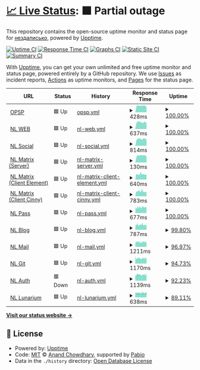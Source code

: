 # [📈 Live Status](https://status.noleron.com): <!--live status--> **🟧 Partial outage**

This repository contains the open-source uptime monitor and status page for [нездалисько](noleron.com), powered by [Upptime](https://github.com/upptime/upptime).

[![Uptime CI](https://github.com/uandreew/status.noleron.com/workflows/Uptime%20CI/badge.svg)](https://github.com/uandreew/status.noleron.com/actions?query=workflow%3A%22Uptime+CI%22)
[![Response Time CI](https://github.com/uandreew/status.noleron.com/workflows/Response%20Time%20CI/badge.svg)](https://github.com/uandreew/status.noleron.com/actions?query=workflow%3A%22Response+Time+CI%22)
[![Graphs CI](https://github.com/uandreew/status.noleron.com/workflows/Graphs%20CI/badge.svg)](https://github.com/uandreew/status.noleron.com/actions?query=workflow%3A%22Graphs+CI%22)
[![Static Site CI](https://github.com/uandreew/status.noleron.com/workflows/Static%20Site%20CI/badge.svg)](https://github.com/uandreew/status.noleron.com/actions?query=workflow%3A%22Static+Site+CI%22)
[![Summary CI](https://github.com/uandreew/status.noleron.com/workflows/Summary%20CI/badge.svg)](https://github.com/uandreew/status.noleron.com/actions?query=workflow%3A%22Summary+CI%22)

With [Upptime](https://upptime.js.org), you can get your own unlimited and free uptime monitor and status page, powered entirely by a GitHub repository. We use [Issues](https://github.com/uandreew/status.noleron.com/issues) as incident reports, [Actions](https://github.com/uandreew/status.noleron.com/actions) as uptime monitors, and [Pages](https://status.noleron.com) for the status page.

<!--start: status pages-->
<!-- This summary is generated by Upptime (https://github.com/upptime/upptime) -->
<!-- Do not edit this manually, your changes will be overwritten -->
<!-- prettier-ignore -->
| URL | Status | History | Response Time | Uptime |
| --- | ------ | ------- | ------------- | ------ |
| <img alt="" src="https://icons.duckduckgo.com/ip3/opulus.space.ico" height="13"> [OPSP](https://opulus.space) | 🟩 Up | [opsp.yml](https://github.com/crisukbot/status.noleron.com/commits/HEAD/history/opsp.yml) | <details><summary><img alt="Response time graph" src="./graphs/opsp/response-time-week.png" height="20"> 428ms</summary><br><a href="https://status.noleron.com/history/opsp"><img alt="Response time 528" src="https://img.shields.io/endpoint?url=https%3A%2F%2Fraw.githubusercontent.com%2Fcrisukbot%2Fstatus.noleron.com%2FHEAD%2Fapi%2Fopsp%2Fresponse-time.json"></a><br><a href="https://status.noleron.com/history/opsp"><img alt="24-hour response time 363" src="https://img.shields.io/endpoint?url=https%3A%2F%2Fraw.githubusercontent.com%2Fcrisukbot%2Fstatus.noleron.com%2FHEAD%2Fapi%2Fopsp%2Fresponse-time-day.json"></a><br><a href="https://status.noleron.com/history/opsp"><img alt="7-day response time 428" src="https://img.shields.io/endpoint?url=https%3A%2F%2Fraw.githubusercontent.com%2Fcrisukbot%2Fstatus.noleron.com%2FHEAD%2Fapi%2Fopsp%2Fresponse-time-week.json"></a><br><a href="https://status.noleron.com/history/opsp"><img alt="30-day response time 428" src="https://img.shields.io/endpoint?url=https%3A%2F%2Fraw.githubusercontent.com%2Fcrisukbot%2Fstatus.noleron.com%2FHEAD%2Fapi%2Fopsp%2Fresponse-time-month.json"></a><br><a href="https://status.noleron.com/history/opsp"><img alt="1-year response time 528" src="https://img.shields.io/endpoint?url=https%3A%2F%2Fraw.githubusercontent.com%2Fcrisukbot%2Fstatus.noleron.com%2FHEAD%2Fapi%2Fopsp%2Fresponse-time-year.json"></a></details> | <details><summary><a href="https://status.noleron.com/history/opsp">100.00%</a></summary><a href="https://status.noleron.com/history/opsp"><img alt="All-time uptime 100.00%" src="https://img.shields.io/endpoint?url=https%3A%2F%2Fraw.githubusercontent.com%2Fcrisukbot%2Fstatus.noleron.com%2FHEAD%2Fapi%2Fopsp%2Fuptime.json"></a><br><a href="https://status.noleron.com/history/opsp"><img alt="24-hour uptime 100.00%" src="https://img.shields.io/endpoint?url=https%3A%2F%2Fraw.githubusercontent.com%2Fcrisukbot%2Fstatus.noleron.com%2FHEAD%2Fapi%2Fopsp%2Fuptime-day.json"></a><br><a href="https://status.noleron.com/history/opsp"><img alt="7-day uptime 100.00%" src="https://img.shields.io/endpoint?url=https%3A%2F%2Fraw.githubusercontent.com%2Fcrisukbot%2Fstatus.noleron.com%2FHEAD%2Fapi%2Fopsp%2Fuptime-week.json"></a><br><a href="https://status.noleron.com/history/opsp"><img alt="30-day uptime 100.00%" src="https://img.shields.io/endpoint?url=https%3A%2F%2Fraw.githubusercontent.com%2Fcrisukbot%2Fstatus.noleron.com%2FHEAD%2Fapi%2Fopsp%2Fuptime-month.json"></a><br><a href="https://status.noleron.com/history/opsp"><img alt="1-year uptime 100.00%" src="https://img.shields.io/endpoint?url=https%3A%2F%2Fraw.githubusercontent.com%2Fcrisukbot%2Fstatus.noleron.com%2FHEAD%2Fapi%2Fopsp%2Fuptime-year.json"></a></details>
| <img alt="" src="https://icons.duckduckgo.com/ip3/noleron.com.ico" height="13"> [NL WEB](https://noleron.com) | 🟩 Up | [nl-web.yml](https://github.com/crisukbot/status.noleron.com/commits/HEAD/history/nl-web.yml) | <details><summary><img alt="Response time graph" src="./graphs/nl-web/response-time-week.png" height="20"> 637ms</summary><br><a href="https://status.noleron.com/history/nl-web"><img alt="Response time 712" src="https://img.shields.io/endpoint?url=https%3A%2F%2Fraw.githubusercontent.com%2Fcrisukbot%2Fstatus.noleron.com%2FHEAD%2Fapi%2Fnl-web%2Fresponse-time.json"></a><br><a href="https://status.noleron.com/history/nl-web"><img alt="24-hour response time 557" src="https://img.shields.io/endpoint?url=https%3A%2F%2Fraw.githubusercontent.com%2Fcrisukbot%2Fstatus.noleron.com%2FHEAD%2Fapi%2Fnl-web%2Fresponse-time-day.json"></a><br><a href="https://status.noleron.com/history/nl-web"><img alt="7-day response time 637" src="https://img.shields.io/endpoint?url=https%3A%2F%2Fraw.githubusercontent.com%2Fcrisukbot%2Fstatus.noleron.com%2FHEAD%2Fapi%2Fnl-web%2Fresponse-time-week.json"></a><br><a href="https://status.noleron.com/history/nl-web"><img alt="30-day response time 637" src="https://img.shields.io/endpoint?url=https%3A%2F%2Fraw.githubusercontent.com%2Fcrisukbot%2Fstatus.noleron.com%2FHEAD%2Fapi%2Fnl-web%2Fresponse-time-month.json"></a><br><a href="https://status.noleron.com/history/nl-web"><img alt="1-year response time 712" src="https://img.shields.io/endpoint?url=https%3A%2F%2Fraw.githubusercontent.com%2Fcrisukbot%2Fstatus.noleron.com%2FHEAD%2Fapi%2Fnl-web%2Fresponse-time-year.json"></a></details> | <details><summary><a href="https://status.noleron.com/history/nl-web">100.00%</a></summary><a href="https://status.noleron.com/history/nl-web"><img alt="All-time uptime 99.99%" src="https://img.shields.io/endpoint?url=https%3A%2F%2Fraw.githubusercontent.com%2Fcrisukbot%2Fstatus.noleron.com%2FHEAD%2Fapi%2Fnl-web%2Fuptime.json"></a><br><a href="https://status.noleron.com/history/nl-web"><img alt="24-hour uptime 100.00%" src="https://img.shields.io/endpoint?url=https%3A%2F%2Fraw.githubusercontent.com%2Fcrisukbot%2Fstatus.noleron.com%2FHEAD%2Fapi%2Fnl-web%2Fuptime-day.json"></a><br><a href="https://status.noleron.com/history/nl-web"><img alt="7-day uptime 100.00%" src="https://img.shields.io/endpoint?url=https%3A%2F%2Fraw.githubusercontent.com%2Fcrisukbot%2Fstatus.noleron.com%2FHEAD%2Fapi%2Fnl-web%2Fuptime-week.json"></a><br><a href="https://status.noleron.com/history/nl-web"><img alt="30-day uptime 100.00%" src="https://img.shields.io/endpoint?url=https%3A%2F%2Fraw.githubusercontent.com%2Fcrisukbot%2Fstatus.noleron.com%2FHEAD%2Fapi%2Fnl-web%2Fuptime-month.json"></a><br><a href="https://status.noleron.com/history/nl-web"><img alt="1-year uptime 99.99%" src="https://img.shields.io/endpoint?url=https%3A%2F%2Fraw.githubusercontent.com%2Fcrisukbot%2Fstatus.noleron.com%2FHEAD%2Fapi%2Fnl-web%2Fuptime-year.json"></a></details>
| <img alt="" src="https://icons.duckduckgo.com/ip3/social.noleron.com.ico" height="13"> [NL Social](https://social.noleron.com) | 🟩 Up | [nl-social.yml](https://github.com/crisukbot/status.noleron.com/commits/HEAD/history/nl-social.yml) | <details><summary><img alt="Response time graph" src="./graphs/nl-social/response-time-week.png" height="20"> 814ms</summary><br><a href="https://status.noleron.com/history/nl-social"><img alt="Response time 1127" src="https://img.shields.io/endpoint?url=https%3A%2F%2Fraw.githubusercontent.com%2Fcrisukbot%2Fstatus.noleron.com%2FHEAD%2Fapi%2Fnl-social%2Fresponse-time.json"></a><br><a href="https://status.noleron.com/history/nl-social"><img alt="24-hour response time 761" src="https://img.shields.io/endpoint?url=https%3A%2F%2Fraw.githubusercontent.com%2Fcrisukbot%2Fstatus.noleron.com%2FHEAD%2Fapi%2Fnl-social%2Fresponse-time-day.json"></a><br><a href="https://status.noleron.com/history/nl-social"><img alt="7-day response time 814" src="https://img.shields.io/endpoint?url=https%3A%2F%2Fraw.githubusercontent.com%2Fcrisukbot%2Fstatus.noleron.com%2FHEAD%2Fapi%2Fnl-social%2Fresponse-time-week.json"></a><br><a href="https://status.noleron.com/history/nl-social"><img alt="30-day response time 814" src="https://img.shields.io/endpoint?url=https%3A%2F%2Fraw.githubusercontent.com%2Fcrisukbot%2Fstatus.noleron.com%2FHEAD%2Fapi%2Fnl-social%2Fresponse-time-month.json"></a><br><a href="https://status.noleron.com/history/nl-social"><img alt="1-year response time 1127" src="https://img.shields.io/endpoint?url=https%3A%2F%2Fraw.githubusercontent.com%2Fcrisukbot%2Fstatus.noleron.com%2FHEAD%2Fapi%2Fnl-social%2Fresponse-time-year.json"></a></details> | <details><summary><a href="https://status.noleron.com/history/nl-social">100.00%</a></summary><a href="https://status.noleron.com/history/nl-social"><img alt="All-time uptime 99.56%" src="https://img.shields.io/endpoint?url=https%3A%2F%2Fraw.githubusercontent.com%2Fcrisukbot%2Fstatus.noleron.com%2FHEAD%2Fapi%2Fnl-social%2Fuptime.json"></a><br><a href="https://status.noleron.com/history/nl-social"><img alt="24-hour uptime 100.00%" src="https://img.shields.io/endpoint?url=https%3A%2F%2Fraw.githubusercontent.com%2Fcrisukbot%2Fstatus.noleron.com%2FHEAD%2Fapi%2Fnl-social%2Fuptime-day.json"></a><br><a href="https://status.noleron.com/history/nl-social"><img alt="7-day uptime 100.00%" src="https://img.shields.io/endpoint?url=https%3A%2F%2Fraw.githubusercontent.com%2Fcrisukbot%2Fstatus.noleron.com%2FHEAD%2Fapi%2Fnl-social%2Fuptime-week.json"></a><br><a href="https://status.noleron.com/history/nl-social"><img alt="30-day uptime 100.00%" src="https://img.shields.io/endpoint?url=https%3A%2F%2Fraw.githubusercontent.com%2Fcrisukbot%2Fstatus.noleron.com%2FHEAD%2Fapi%2Fnl-social%2Fuptime-month.json"></a><br><a href="https://status.noleron.com/history/nl-social"><img alt="1-year uptime 99.56%" src="https://img.shields.io/endpoint?url=https%3A%2F%2Fraw.githubusercontent.com%2Fcrisukbot%2Fstatus.noleron.com%2FHEAD%2Fapi%2Fnl-social%2Fuptime-year.json"></a></details>
| <img alt="" src="https://icons.duckduckgo.com/ip3/noleron.com.ico" height="13"> [NL Matrix (Server)](https://noleron.com/_matrix/static/) | 🟩 Up | [nl-matrix-server.yml](https://github.com/crisukbot/status.noleron.com/commits/HEAD/history/nl-matrix-server.yml) | <details><summary><img alt="Response time graph" src="./graphs/nl-matrix-server/response-time-week.png" height="20"> 130ms</summary><br><a href="https://status.noleron.com/history/nl-matrix-server"><img alt="Response time 144" src="https://img.shields.io/endpoint?url=https%3A%2F%2Fraw.githubusercontent.com%2Fcrisukbot%2Fstatus.noleron.com%2FHEAD%2Fapi%2Fnl-matrix-server%2Fresponse-time.json"></a><br><a href="https://status.noleron.com/history/nl-matrix-server"><img alt="24-hour response time 115" src="https://img.shields.io/endpoint?url=https%3A%2F%2Fraw.githubusercontent.com%2Fcrisukbot%2Fstatus.noleron.com%2FHEAD%2Fapi%2Fnl-matrix-server%2Fresponse-time-day.json"></a><br><a href="https://status.noleron.com/history/nl-matrix-server"><img alt="7-day response time 130" src="https://img.shields.io/endpoint?url=https%3A%2F%2Fraw.githubusercontent.com%2Fcrisukbot%2Fstatus.noleron.com%2FHEAD%2Fapi%2Fnl-matrix-server%2Fresponse-time-week.json"></a><br><a href="https://status.noleron.com/history/nl-matrix-server"><img alt="30-day response time 130" src="https://img.shields.io/endpoint?url=https%3A%2F%2Fraw.githubusercontent.com%2Fcrisukbot%2Fstatus.noleron.com%2FHEAD%2Fapi%2Fnl-matrix-server%2Fresponse-time-month.json"></a><br><a href="https://status.noleron.com/history/nl-matrix-server"><img alt="1-year response time 144" src="https://img.shields.io/endpoint?url=https%3A%2F%2Fraw.githubusercontent.com%2Fcrisukbot%2Fstatus.noleron.com%2FHEAD%2Fapi%2Fnl-matrix-server%2Fresponse-time-year.json"></a></details> | <details><summary><a href="https://status.noleron.com/history/nl-matrix-server">100.00%</a></summary><a href="https://status.noleron.com/history/nl-matrix-server"><img alt="All-time uptime 99.93%" src="https://img.shields.io/endpoint?url=https%3A%2F%2Fraw.githubusercontent.com%2Fcrisukbot%2Fstatus.noleron.com%2FHEAD%2Fapi%2Fnl-matrix-server%2Fuptime.json"></a><br><a href="https://status.noleron.com/history/nl-matrix-server"><img alt="24-hour uptime 100.00%" src="https://img.shields.io/endpoint?url=https%3A%2F%2Fraw.githubusercontent.com%2Fcrisukbot%2Fstatus.noleron.com%2FHEAD%2Fapi%2Fnl-matrix-server%2Fuptime-day.json"></a><br><a href="https://status.noleron.com/history/nl-matrix-server"><img alt="7-day uptime 100.00%" src="https://img.shields.io/endpoint?url=https%3A%2F%2Fraw.githubusercontent.com%2Fcrisukbot%2Fstatus.noleron.com%2FHEAD%2Fapi%2Fnl-matrix-server%2Fuptime-week.json"></a><br><a href="https://status.noleron.com/history/nl-matrix-server"><img alt="30-day uptime 100.00%" src="https://img.shields.io/endpoint?url=https%3A%2F%2Fraw.githubusercontent.com%2Fcrisukbot%2Fstatus.noleron.com%2FHEAD%2Fapi%2Fnl-matrix-server%2Fuptime-month.json"></a><br><a href="https://status.noleron.com/history/nl-matrix-server"><img alt="1-year uptime 99.93%" src="https://img.shields.io/endpoint?url=https%3A%2F%2Fraw.githubusercontent.com%2Fcrisukbot%2Fstatus.noleron.com%2FHEAD%2Fapi%2Fnl-matrix-server%2Fuptime-year.json"></a></details>
| <img alt="" src="https://icons.duckduckgo.com/ip3/mx.noleron.com.ico" height="13"> [NL Matrix (Client Element)](https://mx.noleron.com) | 🟩 Up | [nl-matrix-client-element.yml](https://github.com/crisukbot/status.noleron.com/commits/HEAD/history/nl-matrix-client-element.yml) | <details><summary><img alt="Response time graph" src="./graphs/nl-matrix-client-element/response-time-week.png" height="20"> 640ms</summary><br><a href="https://status.noleron.com/history/nl-matrix-client-element"><img alt="Response time 682" src="https://img.shields.io/endpoint?url=https%3A%2F%2Fraw.githubusercontent.com%2Fcrisukbot%2Fstatus.noleron.com%2FHEAD%2Fapi%2Fnl-matrix-client-element%2Fresponse-time.json"></a><br><a href="https://status.noleron.com/history/nl-matrix-client-element"><img alt="24-hour response time 622" src="https://img.shields.io/endpoint?url=https%3A%2F%2Fraw.githubusercontent.com%2Fcrisukbot%2Fstatus.noleron.com%2FHEAD%2Fapi%2Fnl-matrix-client-element%2Fresponse-time-day.json"></a><br><a href="https://status.noleron.com/history/nl-matrix-client-element"><img alt="7-day response time 640" src="https://img.shields.io/endpoint?url=https%3A%2F%2Fraw.githubusercontent.com%2Fcrisukbot%2Fstatus.noleron.com%2FHEAD%2Fapi%2Fnl-matrix-client-element%2Fresponse-time-week.json"></a><br><a href="https://status.noleron.com/history/nl-matrix-client-element"><img alt="30-day response time 640" src="https://img.shields.io/endpoint?url=https%3A%2F%2Fraw.githubusercontent.com%2Fcrisukbot%2Fstatus.noleron.com%2FHEAD%2Fapi%2Fnl-matrix-client-element%2Fresponse-time-month.json"></a><br><a href="https://status.noleron.com/history/nl-matrix-client-element"><img alt="1-year response time 682" src="https://img.shields.io/endpoint?url=https%3A%2F%2Fraw.githubusercontent.com%2Fcrisukbot%2Fstatus.noleron.com%2FHEAD%2Fapi%2Fnl-matrix-client-element%2Fresponse-time-year.json"></a></details> | <details><summary><a href="https://status.noleron.com/history/nl-matrix-client-element">100.00%</a></summary><a href="https://status.noleron.com/history/nl-matrix-client-element"><img alt="All-time uptime 100.00%" src="https://img.shields.io/endpoint?url=https%3A%2F%2Fraw.githubusercontent.com%2Fcrisukbot%2Fstatus.noleron.com%2FHEAD%2Fapi%2Fnl-matrix-client-element%2Fuptime.json"></a><br><a href="https://status.noleron.com/history/nl-matrix-client-element"><img alt="24-hour uptime 100.00%" src="https://img.shields.io/endpoint?url=https%3A%2F%2Fraw.githubusercontent.com%2Fcrisukbot%2Fstatus.noleron.com%2FHEAD%2Fapi%2Fnl-matrix-client-element%2Fuptime-day.json"></a><br><a href="https://status.noleron.com/history/nl-matrix-client-element"><img alt="7-day uptime 100.00%" src="https://img.shields.io/endpoint?url=https%3A%2F%2Fraw.githubusercontent.com%2Fcrisukbot%2Fstatus.noleron.com%2FHEAD%2Fapi%2Fnl-matrix-client-element%2Fuptime-week.json"></a><br><a href="https://status.noleron.com/history/nl-matrix-client-element"><img alt="30-day uptime 100.00%" src="https://img.shields.io/endpoint?url=https%3A%2F%2Fraw.githubusercontent.com%2Fcrisukbot%2Fstatus.noleron.com%2FHEAD%2Fapi%2Fnl-matrix-client-element%2Fuptime-month.json"></a><br><a href="https://status.noleron.com/history/nl-matrix-client-element"><img alt="1-year uptime 100.00%" src="https://img.shields.io/endpoint?url=https%3A%2F%2Fraw.githubusercontent.com%2Fcrisukbot%2Fstatus.noleron.com%2FHEAD%2Fapi%2Fnl-matrix-client-element%2Fuptime-year.json"></a></details>
| <img alt="" src="https://icons.duckduckgo.com/ip3/cinny.noleron.com.ico" height="13"> [NL Matrix (Client Cinny)](https://cinny.noleron.com) | 🟩 Up | [nl-matrix-client-cinny.yml](https://github.com/crisukbot/status.noleron.com/commits/HEAD/history/nl-matrix-client-cinny.yml) | <details><summary><img alt="Response time graph" src="./graphs/nl-matrix-client-cinny/response-time-week.png" height="20"> 783ms</summary><br><a href="https://status.noleron.com/history/nl-matrix-client-cinny"><img alt="Response time 852" src="https://img.shields.io/endpoint?url=https%3A%2F%2Fraw.githubusercontent.com%2Fcrisukbot%2Fstatus.noleron.com%2FHEAD%2Fapi%2Fnl-matrix-client-cinny%2Fresponse-time.json"></a><br><a href="https://status.noleron.com/history/nl-matrix-client-cinny"><img alt="24-hour response time 695" src="https://img.shields.io/endpoint?url=https%3A%2F%2Fraw.githubusercontent.com%2Fcrisukbot%2Fstatus.noleron.com%2FHEAD%2Fapi%2Fnl-matrix-client-cinny%2Fresponse-time-day.json"></a><br><a href="https://status.noleron.com/history/nl-matrix-client-cinny"><img alt="7-day response time 783" src="https://img.shields.io/endpoint?url=https%3A%2F%2Fraw.githubusercontent.com%2Fcrisukbot%2Fstatus.noleron.com%2FHEAD%2Fapi%2Fnl-matrix-client-cinny%2Fresponse-time-week.json"></a><br><a href="https://status.noleron.com/history/nl-matrix-client-cinny"><img alt="30-day response time 783" src="https://img.shields.io/endpoint?url=https%3A%2F%2Fraw.githubusercontent.com%2Fcrisukbot%2Fstatus.noleron.com%2FHEAD%2Fapi%2Fnl-matrix-client-cinny%2Fresponse-time-month.json"></a><br><a href="https://status.noleron.com/history/nl-matrix-client-cinny"><img alt="1-year response time 852" src="https://img.shields.io/endpoint?url=https%3A%2F%2Fraw.githubusercontent.com%2Fcrisukbot%2Fstatus.noleron.com%2FHEAD%2Fapi%2Fnl-matrix-client-cinny%2Fresponse-time-year.json"></a></details> | <details><summary><a href="https://status.noleron.com/history/nl-matrix-client-cinny">100.00%</a></summary><a href="https://status.noleron.com/history/nl-matrix-client-cinny"><img alt="All-time uptime 100.00%" src="https://img.shields.io/endpoint?url=https%3A%2F%2Fraw.githubusercontent.com%2Fcrisukbot%2Fstatus.noleron.com%2FHEAD%2Fapi%2Fnl-matrix-client-cinny%2Fuptime.json"></a><br><a href="https://status.noleron.com/history/nl-matrix-client-cinny"><img alt="24-hour uptime 100.00%" src="https://img.shields.io/endpoint?url=https%3A%2F%2Fraw.githubusercontent.com%2Fcrisukbot%2Fstatus.noleron.com%2FHEAD%2Fapi%2Fnl-matrix-client-cinny%2Fuptime-day.json"></a><br><a href="https://status.noleron.com/history/nl-matrix-client-cinny"><img alt="7-day uptime 100.00%" src="https://img.shields.io/endpoint?url=https%3A%2F%2Fraw.githubusercontent.com%2Fcrisukbot%2Fstatus.noleron.com%2FHEAD%2Fapi%2Fnl-matrix-client-cinny%2Fuptime-week.json"></a><br><a href="https://status.noleron.com/history/nl-matrix-client-cinny"><img alt="30-day uptime 100.00%" src="https://img.shields.io/endpoint?url=https%3A%2F%2Fraw.githubusercontent.com%2Fcrisukbot%2Fstatus.noleron.com%2FHEAD%2Fapi%2Fnl-matrix-client-cinny%2Fuptime-month.json"></a><br><a href="https://status.noleron.com/history/nl-matrix-client-cinny"><img alt="1-year uptime 100.00%" src="https://img.shields.io/endpoint?url=https%3A%2F%2Fraw.githubusercontent.com%2Fcrisukbot%2Fstatus.noleron.com%2FHEAD%2Fapi%2Fnl-matrix-client-cinny%2Fuptime-year.json"></a></details>
| <img alt="" src="https://icons.duckduckgo.com/ip3/pass.noleron.com.ico" height="13"> [NL Pass](https://pass.noleron.com) | 🟩 Up | [nl-pass.yml](https://github.com/crisukbot/status.noleron.com/commits/HEAD/history/nl-pass.yml) | <details><summary><img alt="Response time graph" src="./graphs/nl-pass/response-time-week.png" height="20"> 677ms</summary><br><a href="https://status.noleron.com/history/nl-pass"><img alt="Response time 650" src="https://img.shields.io/endpoint?url=https%3A%2F%2Fraw.githubusercontent.com%2Fcrisukbot%2Fstatus.noleron.com%2FHEAD%2Fapi%2Fnl-pass%2Fresponse-time.json"></a><br><a href="https://status.noleron.com/history/nl-pass"><img alt="24-hour response time 694" src="https://img.shields.io/endpoint?url=https%3A%2F%2Fraw.githubusercontent.com%2Fcrisukbot%2Fstatus.noleron.com%2FHEAD%2Fapi%2Fnl-pass%2Fresponse-time-day.json"></a><br><a href="https://status.noleron.com/history/nl-pass"><img alt="7-day response time 677" src="https://img.shields.io/endpoint?url=https%3A%2F%2Fraw.githubusercontent.com%2Fcrisukbot%2Fstatus.noleron.com%2FHEAD%2Fapi%2Fnl-pass%2Fresponse-time-week.json"></a><br><a href="https://status.noleron.com/history/nl-pass"><img alt="30-day response time 677" src="https://img.shields.io/endpoint?url=https%3A%2F%2Fraw.githubusercontent.com%2Fcrisukbot%2Fstatus.noleron.com%2FHEAD%2Fapi%2Fnl-pass%2Fresponse-time-month.json"></a><br><a href="https://status.noleron.com/history/nl-pass"><img alt="1-year response time 650" src="https://img.shields.io/endpoint?url=https%3A%2F%2Fraw.githubusercontent.com%2Fcrisukbot%2Fstatus.noleron.com%2FHEAD%2Fapi%2Fnl-pass%2Fresponse-time-year.json"></a></details> | <details><summary><a href="https://status.noleron.com/history/nl-pass">100.00%</a></summary><a href="https://status.noleron.com/history/nl-pass"><img alt="All-time uptime 100.00%" src="https://img.shields.io/endpoint?url=https%3A%2F%2Fraw.githubusercontent.com%2Fcrisukbot%2Fstatus.noleron.com%2FHEAD%2Fapi%2Fnl-pass%2Fuptime.json"></a><br><a href="https://status.noleron.com/history/nl-pass"><img alt="24-hour uptime 100.00%" src="https://img.shields.io/endpoint?url=https%3A%2F%2Fraw.githubusercontent.com%2Fcrisukbot%2Fstatus.noleron.com%2FHEAD%2Fapi%2Fnl-pass%2Fuptime-day.json"></a><br><a href="https://status.noleron.com/history/nl-pass"><img alt="7-day uptime 100.00%" src="https://img.shields.io/endpoint?url=https%3A%2F%2Fraw.githubusercontent.com%2Fcrisukbot%2Fstatus.noleron.com%2FHEAD%2Fapi%2Fnl-pass%2Fuptime-week.json"></a><br><a href="https://status.noleron.com/history/nl-pass"><img alt="30-day uptime 100.00%" src="https://img.shields.io/endpoint?url=https%3A%2F%2Fraw.githubusercontent.com%2Fcrisukbot%2Fstatus.noleron.com%2FHEAD%2Fapi%2Fnl-pass%2Fuptime-month.json"></a><br><a href="https://status.noleron.com/history/nl-pass"><img alt="1-year uptime 100.00%" src="https://img.shields.io/endpoint?url=https%3A%2F%2Fraw.githubusercontent.com%2Fcrisukbot%2Fstatus.noleron.com%2FHEAD%2Fapi%2Fnl-pass%2Fuptime-year.json"></a></details>
| <img alt="" src="https://icons.duckduckgo.com/ip3/blog.noleron.com.ico" height="13"> [NL Blog](https://blog.noleron.com) | 🟩 Up | [nl-blog.yml](https://github.com/crisukbot/status.noleron.com/commits/HEAD/history/nl-blog.yml) | <details><summary><img alt="Response time graph" src="./graphs/nl-blog/response-time-week.png" height="20"> 787ms</summary><br><a href="https://status.noleron.com/history/nl-blog"><img alt="Response time 865" src="https://img.shields.io/endpoint?url=https%3A%2F%2Fraw.githubusercontent.com%2Fcrisukbot%2Fstatus.noleron.com%2FHEAD%2Fapi%2Fnl-blog%2Fresponse-time.json"></a><br><a href="https://status.noleron.com/history/nl-blog"><img alt="24-hour response time 819" src="https://img.shields.io/endpoint?url=https%3A%2F%2Fraw.githubusercontent.com%2Fcrisukbot%2Fstatus.noleron.com%2FHEAD%2Fapi%2Fnl-blog%2Fresponse-time-day.json"></a><br><a href="https://status.noleron.com/history/nl-blog"><img alt="7-day response time 787" src="https://img.shields.io/endpoint?url=https%3A%2F%2Fraw.githubusercontent.com%2Fcrisukbot%2Fstatus.noleron.com%2FHEAD%2Fapi%2Fnl-blog%2Fresponse-time-week.json"></a><br><a href="https://status.noleron.com/history/nl-blog"><img alt="30-day response time 787" src="https://img.shields.io/endpoint?url=https%3A%2F%2Fraw.githubusercontent.com%2Fcrisukbot%2Fstatus.noleron.com%2FHEAD%2Fapi%2Fnl-blog%2Fresponse-time-month.json"></a><br><a href="https://status.noleron.com/history/nl-blog"><img alt="1-year response time 865" src="https://img.shields.io/endpoint?url=https%3A%2F%2Fraw.githubusercontent.com%2Fcrisukbot%2Fstatus.noleron.com%2FHEAD%2Fapi%2Fnl-blog%2Fresponse-time-year.json"></a></details> | <details><summary><a href="https://status.noleron.com/history/nl-blog">99.80%</a></summary><a href="https://status.noleron.com/history/nl-blog"><img alt="All-time uptime 99.97%" src="https://img.shields.io/endpoint?url=https%3A%2F%2Fraw.githubusercontent.com%2Fcrisukbot%2Fstatus.noleron.com%2FHEAD%2Fapi%2Fnl-blog%2Fuptime.json"></a><br><a href="https://status.noleron.com/history/nl-blog"><img alt="24-hour uptime 100.00%" src="https://img.shields.io/endpoint?url=https%3A%2F%2Fraw.githubusercontent.com%2Fcrisukbot%2Fstatus.noleron.com%2FHEAD%2Fapi%2Fnl-blog%2Fuptime-day.json"></a><br><a href="https://status.noleron.com/history/nl-blog"><img alt="7-day uptime 99.80%" src="https://img.shields.io/endpoint?url=https%3A%2F%2Fraw.githubusercontent.com%2Fcrisukbot%2Fstatus.noleron.com%2FHEAD%2Fapi%2Fnl-blog%2Fuptime-week.json"></a><br><a href="https://status.noleron.com/history/nl-blog"><img alt="30-day uptime 99.95%" src="https://img.shields.io/endpoint?url=https%3A%2F%2Fraw.githubusercontent.com%2Fcrisukbot%2Fstatus.noleron.com%2FHEAD%2Fapi%2Fnl-blog%2Fuptime-month.json"></a><br><a href="https://status.noleron.com/history/nl-blog"><img alt="1-year uptime 99.97%" src="https://img.shields.io/endpoint?url=https%3A%2F%2Fraw.githubusercontent.com%2Fcrisukbot%2Fstatus.noleron.com%2FHEAD%2Fapi%2Fnl-blog%2Fuptime-year.json"></a></details>
| <img alt="" src="https://icons.duckduckgo.com/ip3/mail.noleron.com.ico" height="13"> [NL Mail](https://mail.noleron.com) | 🟩 Up | [nl-mail.yml](https://github.com/crisukbot/status.noleron.com/commits/HEAD/history/nl-mail.yml) | <details><summary><img alt="Response time graph" src="./graphs/nl-mail/response-time-week.png" height="20"> 1211ms</summary><br><a href="https://status.noleron.com/history/nl-mail"><img alt="Response time 1242" src="https://img.shields.io/endpoint?url=https%3A%2F%2Fraw.githubusercontent.com%2Fcrisukbot%2Fstatus.noleron.com%2FHEAD%2Fapi%2Fnl-mail%2Fresponse-time.json"></a><br><a href="https://status.noleron.com/history/nl-mail"><img alt="24-hour response time 1235" src="https://img.shields.io/endpoint?url=https%3A%2F%2Fraw.githubusercontent.com%2Fcrisukbot%2Fstatus.noleron.com%2FHEAD%2Fapi%2Fnl-mail%2Fresponse-time-day.json"></a><br><a href="https://status.noleron.com/history/nl-mail"><img alt="7-day response time 1211" src="https://img.shields.io/endpoint?url=https%3A%2F%2Fraw.githubusercontent.com%2Fcrisukbot%2Fstatus.noleron.com%2FHEAD%2Fapi%2Fnl-mail%2Fresponse-time-week.json"></a><br><a href="https://status.noleron.com/history/nl-mail"><img alt="30-day response time 1211" src="https://img.shields.io/endpoint?url=https%3A%2F%2Fraw.githubusercontent.com%2Fcrisukbot%2Fstatus.noleron.com%2FHEAD%2Fapi%2Fnl-mail%2Fresponse-time-month.json"></a><br><a href="https://status.noleron.com/history/nl-mail"><img alt="1-year response time 1242" src="https://img.shields.io/endpoint?url=https%3A%2F%2Fraw.githubusercontent.com%2Fcrisukbot%2Fstatus.noleron.com%2FHEAD%2Fapi%2Fnl-mail%2Fresponse-time-year.json"></a></details> | <details><summary><a href="https://status.noleron.com/history/nl-mail">96.97%</a></summary><a href="https://status.noleron.com/history/nl-mail"><img alt="All-time uptime 99.81%" src="https://img.shields.io/endpoint?url=https%3A%2F%2Fraw.githubusercontent.com%2Fcrisukbot%2Fstatus.noleron.com%2FHEAD%2Fapi%2Fnl-mail%2Fuptime.json"></a><br><a href="https://status.noleron.com/history/nl-mail"><img alt="24-hour uptime 99.56%" src="https://img.shields.io/endpoint?url=https%3A%2F%2Fraw.githubusercontent.com%2Fcrisukbot%2Fstatus.noleron.com%2FHEAD%2Fapi%2Fnl-mail%2Fuptime-day.json"></a><br><a href="https://status.noleron.com/history/nl-mail"><img alt="7-day uptime 96.97%" src="https://img.shields.io/endpoint?url=https%3A%2F%2Fraw.githubusercontent.com%2Fcrisukbot%2Fstatus.noleron.com%2FHEAD%2Fapi%2Fnl-mail%2Fuptime-week.json"></a><br><a href="https://status.noleron.com/history/nl-mail"><img alt="30-day uptime 99.30%" src="https://img.shields.io/endpoint?url=https%3A%2F%2Fraw.githubusercontent.com%2Fcrisukbot%2Fstatus.noleron.com%2FHEAD%2Fapi%2Fnl-mail%2Fuptime-month.json"></a><br><a href="https://status.noleron.com/history/nl-mail"><img alt="1-year uptime 99.81%" src="https://img.shields.io/endpoint?url=https%3A%2F%2Fraw.githubusercontent.com%2Fcrisukbot%2Fstatus.noleron.com%2FHEAD%2Fapi%2Fnl-mail%2Fuptime-year.json"></a></details>
| <img alt="" src="https://icons.duckduckgo.com/ip3/git.noleron.com.ico" height="13"> [NL Git](https://git.noleron.com/ihor/noleron-com) | 🟩 Up | [nl-git.yml](https://github.com/crisukbot/status.noleron.com/commits/HEAD/history/nl-git.yml) | <details><summary><img alt="Response time graph" src="./graphs/nl-git/response-time-week.png" height="20"> 1170ms</summary><br><a href="https://status.noleron.com/history/nl-git"><img alt="Response time 1178" src="https://img.shields.io/endpoint?url=https%3A%2F%2Fraw.githubusercontent.com%2Fcrisukbot%2Fstatus.noleron.com%2FHEAD%2Fapi%2Fnl-git%2Fresponse-time.json"></a><br><a href="https://status.noleron.com/history/nl-git"><img alt="24-hour response time 1209" src="https://img.shields.io/endpoint?url=https%3A%2F%2Fraw.githubusercontent.com%2Fcrisukbot%2Fstatus.noleron.com%2FHEAD%2Fapi%2Fnl-git%2Fresponse-time-day.json"></a><br><a href="https://status.noleron.com/history/nl-git"><img alt="7-day response time 1170" src="https://img.shields.io/endpoint?url=https%3A%2F%2Fraw.githubusercontent.com%2Fcrisukbot%2Fstatus.noleron.com%2FHEAD%2Fapi%2Fnl-git%2Fresponse-time-week.json"></a><br><a href="https://status.noleron.com/history/nl-git"><img alt="30-day response time 1170" src="https://img.shields.io/endpoint?url=https%3A%2F%2Fraw.githubusercontent.com%2Fcrisukbot%2Fstatus.noleron.com%2FHEAD%2Fapi%2Fnl-git%2Fresponse-time-month.json"></a><br><a href="https://status.noleron.com/history/nl-git"><img alt="1-year response time 1178" src="https://img.shields.io/endpoint?url=https%3A%2F%2Fraw.githubusercontent.com%2Fcrisukbot%2Fstatus.noleron.com%2FHEAD%2Fapi%2Fnl-git%2Fresponse-time-year.json"></a></details> | <details><summary><a href="https://status.noleron.com/history/nl-git">94.73%</a></summary><a href="https://status.noleron.com/history/nl-git"><img alt="All-time uptime 99.61%" src="https://img.shields.io/endpoint?url=https%3A%2F%2Fraw.githubusercontent.com%2Fcrisukbot%2Fstatus.noleron.com%2FHEAD%2Fapi%2Fnl-git%2Fuptime.json"></a><br><a href="https://status.noleron.com/history/nl-git"><img alt="24-hour uptime 99.55%" src="https://img.shields.io/endpoint?url=https%3A%2F%2Fraw.githubusercontent.com%2Fcrisukbot%2Fstatus.noleron.com%2FHEAD%2Fapi%2Fnl-git%2Fuptime-day.json"></a><br><a href="https://status.noleron.com/history/nl-git"><img alt="7-day uptime 94.73%" src="https://img.shields.io/endpoint?url=https%3A%2F%2Fraw.githubusercontent.com%2Fcrisukbot%2Fstatus.noleron.com%2FHEAD%2Fapi%2Fnl-git%2Fuptime-week.json"></a><br><a href="https://status.noleron.com/history/nl-git"><img alt="30-day uptime 98.79%" src="https://img.shields.io/endpoint?url=https%3A%2F%2Fraw.githubusercontent.com%2Fcrisukbot%2Fstatus.noleron.com%2FHEAD%2Fapi%2Fnl-git%2Fuptime-month.json"></a><br><a href="https://status.noleron.com/history/nl-git"><img alt="1-year uptime 99.61%" src="https://img.shields.io/endpoint?url=https%3A%2F%2Fraw.githubusercontent.com%2Fcrisukbot%2Fstatus.noleron.com%2FHEAD%2Fapi%2Fnl-git%2Fuptime-year.json"></a></details>
| <img alt="" src="https://icons.duckduckgo.com/ip3/auth.noleron.com.ico" height="13"> [NL Auth](https://auth.noleron.com) | 🟥 Down | [nl-auth.yml](https://github.com/crisukbot/status.noleron.com/commits/HEAD/history/nl-auth.yml) | <details><summary><img alt="Response time graph" src="./graphs/nl-auth/response-time-week.png" height="20"> 1139ms</summary><br><a href="https://status.noleron.com/history/nl-auth"><img alt="Response time 1159" src="https://img.shields.io/endpoint?url=https%3A%2F%2Fraw.githubusercontent.com%2Fcrisukbot%2Fstatus.noleron.com%2FHEAD%2Fapi%2Fnl-auth%2Fresponse-time.json"></a><br><a href="https://status.noleron.com/history/nl-auth"><img alt="24-hour response time 1153" src="https://img.shields.io/endpoint?url=https%3A%2F%2Fraw.githubusercontent.com%2Fcrisukbot%2Fstatus.noleron.com%2FHEAD%2Fapi%2Fnl-auth%2Fresponse-time-day.json"></a><br><a href="https://status.noleron.com/history/nl-auth"><img alt="7-day response time 1139" src="https://img.shields.io/endpoint?url=https%3A%2F%2Fraw.githubusercontent.com%2Fcrisukbot%2Fstatus.noleron.com%2FHEAD%2Fapi%2Fnl-auth%2Fresponse-time-week.json"></a><br><a href="https://status.noleron.com/history/nl-auth"><img alt="30-day response time 1139" src="https://img.shields.io/endpoint?url=https%3A%2F%2Fraw.githubusercontent.com%2Fcrisukbot%2Fstatus.noleron.com%2FHEAD%2Fapi%2Fnl-auth%2Fresponse-time-month.json"></a><br><a href="https://status.noleron.com/history/nl-auth"><img alt="1-year response time 1159" src="https://img.shields.io/endpoint?url=https%3A%2F%2Fraw.githubusercontent.com%2Fcrisukbot%2Fstatus.noleron.com%2FHEAD%2Fapi%2Fnl-auth%2Fresponse-time-year.json"></a></details> | <details><summary><a href="https://status.noleron.com/history/nl-auth">92.23%</a></summary><a href="https://status.noleron.com/history/nl-auth"><img alt="All-time uptime 99.44%" src="https://img.shields.io/endpoint?url=https%3A%2F%2Fraw.githubusercontent.com%2Fcrisukbot%2Fstatus.noleron.com%2FHEAD%2Fapi%2Fnl-auth%2Fuptime.json"></a><br><a href="https://status.noleron.com/history/nl-auth"><img alt="24-hour uptime 89.01%" src="https://img.shields.io/endpoint?url=https%3A%2F%2Fraw.githubusercontent.com%2Fcrisukbot%2Fstatus.noleron.com%2FHEAD%2Fapi%2Fnl-auth%2Fuptime-day.json"></a><br><a href="https://status.noleron.com/history/nl-auth"><img alt="7-day uptime 92.23%" src="https://img.shields.io/endpoint?url=https%3A%2F%2Fraw.githubusercontent.com%2Fcrisukbot%2Fstatus.noleron.com%2FHEAD%2Fapi%2Fnl-auth%2Fuptime-week.json"></a><br><a href="https://status.noleron.com/history/nl-auth"><img alt="30-day uptime 98.21%" src="https://img.shields.io/endpoint?url=https%3A%2F%2Fraw.githubusercontent.com%2Fcrisukbot%2Fstatus.noleron.com%2FHEAD%2Fapi%2Fnl-auth%2Fuptime-month.json"></a><br><a href="https://status.noleron.com/history/nl-auth"><img alt="1-year uptime 99.44%" src="https://img.shields.io/endpoint?url=https%3A%2F%2Fraw.githubusercontent.com%2Fcrisukbot%2Fstatus.noleron.com%2FHEAD%2Fapi%2Fnl-auth%2Fuptime-year.json"></a></details>
| <img alt="" src="https://icons.duckduckgo.com/ip3/lunarium.noleron.com.ico" height="13"> [NL Lunarium](https://lunarium.noleron.com) | 🟩 Up | [nl-lunarium.yml](https://github.com/crisukbot/status.noleron.com/commits/HEAD/history/nl-lunarium.yml) | <details><summary><img alt="Response time graph" src="./graphs/nl-lunarium/response-time-week.png" height="20"> 638ms</summary><br><a href="https://status.noleron.com/history/nl-lunarium"><img alt="Response time 635" src="https://img.shields.io/endpoint?url=https%3A%2F%2Fraw.githubusercontent.com%2Fcrisukbot%2Fstatus.noleron.com%2FHEAD%2Fapi%2Fnl-lunarium%2Fresponse-time.json"></a><br><a href="https://status.noleron.com/history/nl-lunarium"><img alt="24-hour response time 651" src="https://img.shields.io/endpoint?url=https%3A%2F%2Fraw.githubusercontent.com%2Fcrisukbot%2Fstatus.noleron.com%2FHEAD%2Fapi%2Fnl-lunarium%2Fresponse-time-day.json"></a><br><a href="https://status.noleron.com/history/nl-lunarium"><img alt="7-day response time 638" src="https://img.shields.io/endpoint?url=https%3A%2F%2Fraw.githubusercontent.com%2Fcrisukbot%2Fstatus.noleron.com%2FHEAD%2Fapi%2Fnl-lunarium%2Fresponse-time-week.json"></a><br><a href="https://status.noleron.com/history/nl-lunarium"><img alt="30-day response time 638" src="https://img.shields.io/endpoint?url=https%3A%2F%2Fraw.githubusercontent.com%2Fcrisukbot%2Fstatus.noleron.com%2FHEAD%2Fapi%2Fnl-lunarium%2Fresponse-time-month.json"></a><br><a href="https://status.noleron.com/history/nl-lunarium"><img alt="1-year response time 635" src="https://img.shields.io/endpoint?url=https%3A%2F%2Fraw.githubusercontent.com%2Fcrisukbot%2Fstatus.noleron.com%2FHEAD%2Fapi%2Fnl-lunarium%2Fresponse-time-year.json"></a></details> | <details><summary><a href="https://status.noleron.com/history/nl-lunarium">89.11%</a></summary><a href="https://status.noleron.com/history/nl-lunarium"><img alt="All-time uptime 99.31%" src="https://img.shields.io/endpoint?url=https%3A%2F%2Fraw.githubusercontent.com%2Fcrisukbot%2Fstatus.noleron.com%2FHEAD%2Fapi%2Fnl-lunarium%2Fuptime.json"></a><br><a href="https://status.noleron.com/history/nl-lunarium"><img alt="24-hour uptime 90.54%" src="https://img.shields.io/endpoint?url=https%3A%2F%2Fraw.githubusercontent.com%2Fcrisukbot%2Fstatus.noleron.com%2FHEAD%2Fapi%2Fnl-lunarium%2Fuptime-day.json"></a><br><a href="https://status.noleron.com/history/nl-lunarium"><img alt="7-day uptime 89.11%" src="https://img.shields.io/endpoint?url=https%3A%2F%2Fraw.githubusercontent.com%2Fcrisukbot%2Fstatus.noleron.com%2FHEAD%2Fapi%2Fnl-lunarium%2Fuptime-week.json"></a><br><a href="https://status.noleron.com/history/nl-lunarium"><img alt="30-day uptime 97.49%" src="https://img.shields.io/endpoint?url=https%3A%2F%2Fraw.githubusercontent.com%2Fcrisukbot%2Fstatus.noleron.com%2FHEAD%2Fapi%2Fnl-lunarium%2Fuptime-month.json"></a><br><a href="https://status.noleron.com/history/nl-lunarium"><img alt="1-year uptime 99.31%" src="https://img.shields.io/endpoint?url=https%3A%2F%2Fraw.githubusercontent.com%2Fcrisukbot%2Fstatus.noleron.com%2FHEAD%2Fapi%2Fnl-lunarium%2Fuptime-year.json"></a></details>

<!--end: status pages-->

[**Visit our status website →**](https://status.noleron.com)

## 📄 License

- Powered by: [Upptime](https://github.com/upptime/upptime)
- Code: [MIT](./LICENSE) © [Anand Chowdhary](https://anandchowdhary.com), supported by [Pabio](https://pabio.com)
- Data in the `./history` directory: [Open Database License](https://opendatacommons.org/licenses/odbl/1-0/)
